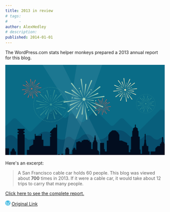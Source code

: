 ```yaml
---
title: 2013 in review
# tags:
#     - 
author: AlexHedley
# description: 
published: 2014-01-01
---
```


The WordPress.com stats helper monkeys prepared a 2013 annual report for this blog.

[![](images/2012-emailteaser.png)](http://alexhedley.wordpress.com/2013/annual-report/)

Here's an excerpt:

> A San Francisco cable car holds 60 people. This blog was viewed about **700** times in 2013. If it were a cable car, it would take about 12 trips to carry that many people.

[Click here to see the complete report.](http://alexhedley.wordpress.com/2013/annual-report/)

![Wordpress](../images/wordpress.png "Wordpress") [Original Link](https://alexhedley.wordpress.com/2014/01/01/2013-in-review/)
